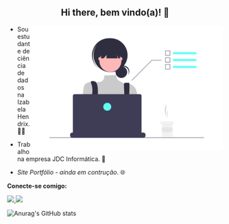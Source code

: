 <div align = "center">
  <h2> Hi there, bem vindo(a)! 👋</h2> 
</div>

<div>
    <img src="undraw_Dev_focus_re_6iwt.png" width="450" align="right">
</div>

* Sou estudante de ciência de dados na Izabela Hendrix. :woman_technologist:

* Trabalho na empresa JDC Informática. :office:

* *Site Portfólio  - ainda em contrução*. :globe_with_meridians:


**Conecte-se comigo:**
<a href="mailto:anapinheiro0404@gmail.com" alt="gmail" target="_blank">

<img src="https://img.shields.io/badge/-Gmail-FF0000?style=flat-square&labelColor=FF0000&logo=gmail&logoColor=white&link=mailto:anapinheiro0404@gmail.com" />

</a>

<a href="https://www.linkedin.com/in/ana-pego" alt="linkedin" target="_blank">

<img src="https://img.shields.io/badge/LinkedIn-%230077B5.svg?&style=flat-square&logo=linkedin&logoColor=white">

</a>

<p> </p>

![Anurag's GitHub stats](https://github-readme-stats.vercel.app/api?username=anamariapego&show_icons=true&theme=dark)
